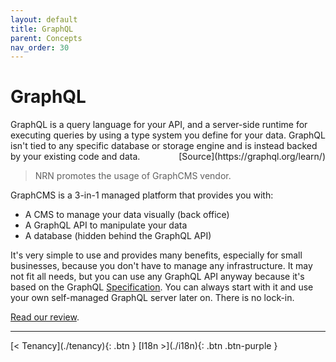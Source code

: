 ```yaml
---
layout: default
title: GraphQL
parent: Concepts
nav_order: 30
---
```


# GraphQL

<div class="code-example" markdown="1">
GraphQL is a query language for your API, and a server-side runtime for executing queries by using a type system you define for your data. GraphQL isn't tied to any specific database or storage engine and is instead backed by your existing code and data.

<span style="float: right">
[Source](https://graphql.org/learn/)
</span>
</div>

> NRN promotes the usage of GraphCMS vendor.

GraphCMS is a 3-in-1 managed platform that provides you with:
- A CMS to manage your data visually (back office)
- A GraphQL API to manipulate your data
- A database (hidden behind the GraphQL API)

It's very simple to use and provides many benefits, especially for small businesses, because you don't have to manage any infrastructure.
It may not fit all needs, but you can use any GraphQL API anyway because it's based on the GraphQL [Specification](https://spec.graphql.org/).
You can always start with it and use your own self-managed GraphQL server later on. There is no lock-in.

[Read our review](../reference/vendors).


---

<div class="pagination-section">
    <span class="fs-4" markdown="1">
    [< Tenancy](./tenancy){: .btn }
    </span>
    <span class="fs-4" markdown="1">
    [I18n >](./i18n){: .btn .btn-purple }
    </span>
</div>
